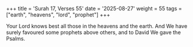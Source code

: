 +++
title = 'Surah 17, Verses 55'
date = '2025-08-27'
weight = 55
tags = ["earth", "heavens", "lord", "prophet"]
+++

Your Lord knows best all those in the heavens and the earth. And We have surely favoured some prophets above others, and to David We gave the Psalms. 